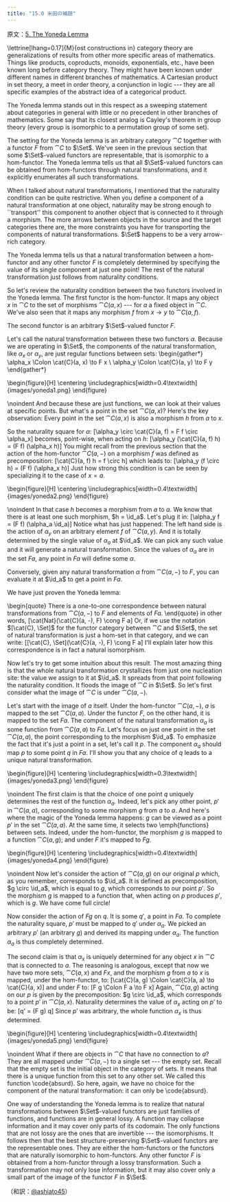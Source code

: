 ```yaml
---
title: "15.0 米田の補題"
---
```


原文：[5. The Yoneda Lemma ](https://bartoszmilewski.com/2015/09/01/the-yoneda-lemma/)



\lettrine[lhang=0.17]{M}{ost constructions in} category theory are generalizations of results
from other more specific areas of mathematics. Things like products,
coproducts, monoids, exponentials, etc., have been known long before
category theory. They might have been known under different names in
different branches of mathematics. A Cartesian product in set theory, a
meet in order theory, a conjunction in logic --- they are all specific
examples of the abstract idea of a categorical product.

The Yoneda lemma stands out in this respect as a sweeping statement
about categories in general with little or no precedent in other
branches of mathematics. Some say that its closest analog is Cayley's
theorem in group theory (every group is isomorphic to a permutation
group of some set).

The setting for the Yoneda lemma is an arbitrary category $\cat{C}$
together with a functor $F$ from $\cat{C}$ to $\Set$. We've
seen in the previous section that some $\Set$-valued functors are
representable, that is isomorphic to a hom-functor. The Yoneda lemma
tells us that all $\Set$-valued functors can be obtained from
hom-functors through natural transformations, and it explicitly
enumerates all such transformations.

When I talked about natural transformations, I mentioned that the
naturality condition can be quite restrictive. When you define a
component of a natural transformation at one object, naturality may be
strong enough to ``transport'' this component to another object that is
connected to it through a morphism. The more arrows between objects in
the source and the target categories there are, the more constraints you
have for transporting the components of natural transformations.
$\Set$ happens to be a very arrow-rich category.

The Yoneda lemma tells us that a natural transformation between a
hom-functor and any other functor $F$ is completely determined by
specifying the value of its single component at just one point! The rest
of the natural transformation just follows from naturality conditions.

So let's review the naturality condition between the two functors
involved in the Yoneda lemma. The first functor is the hom-functor. It
maps any object $x$ in $\cat{C}$ to the set of morphisms
$\cat{C}(a, x)$ --- for $a$ a fixed object in $\cat{C}$. We've
also seen that it maps any morphism $f$ from $x \to y$ to $\cat{C}(a, f)$.

The second functor is an arbitrary $\Set$-valued functor
$F$.

Let's call the natural transformation between these two functors
$\alpha$. Because we are operating in $\Set$, the components of
the natural transformation, like $\alpha_x$ or $\alpha_y$, are just
regular functions between sets:
\begin{gather*}
\alpha_x \Colon \cat{C}(a, x) \to F x \\
\alpha_y \Colon \cat{C}(a, y) \to F y
\end{gather*}

\begin{figure}[H]
\centering
\includegraphics[width=0.4\textwidth]{images/yoneda1.png}
\end{figure}

\noindent
And because these are just functions, we can look at their values at
specific points. But what's a point in the set $\cat{C}(a, x)$? Here's
the key observation: Every point in the set $\cat{C}(a, x)$ is also a
morphism $h$ from $a$ to $x$.

So the naturality square for $\alpha$:
\[\alpha_y \circ \cat{C}(a, f) = F f \circ \alpha_x\]
becomes, point-wise, when acting on $h$:
\[\alpha_y (\cat{C}(a, f) h) = (F f) (\alpha_x h)\]
You might recall from the previous section that the action of the
hom-functor $\cat{C}(a,-)$ on a morphism $f$ was defined as
precomposition:
\[\cat{C}(a, f) h = f \circ h\]
which leads to:
\[\alpha_y (f \circ h) = (F f) (\alpha_x h)\]
Just how strong this condition is can be seen by specializing it to the
case of $x = a$.

\begin{figure}[H]
\centering
\includegraphics[width=0.4\textwidth]{images/yoneda2.png}
\end{figure}

\noindent
In that case $h$ becomes a morphism from $a$ to
$a$. We know that there is at least one such morphism,
$h = \id_a$. Let's plug it in:
\[\alpha_y f = (F f) (\alpha_a \id_a)\]
Notice what has just happened: The left hand side is the action of
$\alpha_y$ on an arbitrary element $f$ of $\cat{C}(a, y)$. And
it is totally determined by the single value of $\alpha_a$ at
$\id_a$. We can pick any such value and it will generate a natural
transformation. Since the values of $\alpha_a$ are in the set
$F a$, any point in $F a$ will define some $\alpha$.

Conversely, given any natural transformation $\alpha$ from
$\cat{C}(a, -)$ to $F$, you can evaluate it at $\id_a$ to
get a point in $F a$.

We have just proven the Yoneda lemma:

\begin{quote}
There is a one-to-one correspondence between natural transformations
from $\cat{C}(a, -)$ to $F$ and elements of $F a$. 
\end{quote}
in other words,
\[\cat{Nat}(\cat{C}(a, -), F) \cong F a\]
Or, if we use the notation $[\cat{C}, \Set]$ for the functor
category between $\cat{C}$ and $\Set$, the set of natural
transformation is just a hom-set in that category, and we can write:
\[[\cat{C}, \Set](\cat{C}(a, -), F) \cong F a\]
I'll explain later how this correspondence is in fact a natural
isomorphism.

Now let's try to get some intuition about this result. The most amazing
thing is that the whole natural transformation crystallizes from just
one nucleation site: the value we assign to it at $\id_a$. It
spreads from that point following the naturality condition. It floods
the image of $\cat{C}$ in $\Set$. So let's first consider what the
image of $\cat{C}$ is under $\cat{C}(a, -)$.

Let's start with the image of $a$ itself. Under the hom-functor
$\cat{C}(a, -)$, $a$ is mapped to the set $\cat{C}(a, a)$.
Under the functor $F$, on the other hand, it is mapped to the set
$F a$. The component of the natural transformation $\alpha_a$
is some function from $\cat{C}(a, a)$ to $F a$. Let's focus on
just one point in the set $\cat{C}(a, a)$, the point corresponding to
the morphism $\id_a$. To emphasize the fact that it's just a point
in a set, let's call it $p$. The component $\alpha_a$ should map
$p$ to some point $q$ in $F a$. I'll show you that
any choice of $q$ leads to a unique natural transformation.

\begin{figure}[H]
\centering
\includegraphics[width=0.3\textwidth]{images/yoneda3.png}
\end{figure}

\noindent
The first claim is that the choice of one point $q$ uniquely
determines the rest of the function $\alpha_a$. Indeed, let's pick any
other point, $p'$ in $\cat{C}(a, a)$, corresponding to
some morphism $g$ from $a$ to $a$. And here's where
the magic of the Yoneda lemma happens: $g$ can be viewed as a
point $p'$ in the set $\cat{C}(a, a)$. At the same time,
it selects two \emph{functions} between sets. Indeed, under the
hom-functor, the morphism $g$ is mapped to a function
$\cat{C}(a, g)$; and under $F$ it's mapped to $F g$.

\begin{figure}[H]
\centering
\includegraphics[width=0.4\textwidth]{images/yoneda4.png}
\end{figure}

\noindent
Now let's consider the action of $\cat{C}(a, g)$ on our original
$p$ which, as you remember, corresponds to $\id_a$. It is
defined as precomposition, $g \circ \id_a$, which is equal to $g$,
which corresponds to our point $p'$. So the morphism
$g$ is mapped to a function that, when acting on $p$
produces $p'$, which is $g$. We have come full
circle!

Now consider the action of $F g$ on $q$. It is some
$q'$, a point in $F a$. To complete the naturality
square, $p'$ must be mapped to $q'$ under
$\alpha_a$. We picked an arbitrary $p'$ (an arbitrary
$g$) and derived its mapping under $\alpha_a$. The function
$\alpha_a$ is thus completely determined.

The second claim is that $\alpha_x$ is uniquely determined for any
object $x$ in $\cat{C}$ that is connected to $a$. The
reasoning is analogous, except that now we have two more sets,
$\cat{C}(a, x)$ and $F x$, and the morphism $g$ from
$a$ to $x$ is mapped, under the hom-functor, to:
\[\cat{C}(a, g) \Colon \cat{C}(a, a) \to \cat{C}(a, x)\]
and under $F$ to:
\[F g \Colon F a \to F x\]
Again, $\cat{C}(a, g)$ acting on our $p$ is given by the
precomposition: $g \circ \id_a$, which corresponds to a point
$p'$ in $\cat{C}(a, x)$. Naturality determines the value
of $\alpha_x$ acting on $p'$ to be:
\[q' = (F g) q\]
Since $p'$ was arbitrary, the whole function $\alpha_x$ is
thus determined.

\begin{figure}[H]
\centering
\includegraphics[width=0.4\textwidth]{images/yoneda5.png}
\end{figure}

\noindent
What if there are objects in $\cat{C}$ that have no connection to
$a$? They are all mapped under $\cat{C}(a, -)$ to a single set
--- the empty set. Recall that the empty set is the initial object in
the category of sets. It means that there is a unique function from this
set to any other set. We called this function \code{absurd}. So here,
again, we have no choice for the component of the natural
transformation: it can only be \code{absurd}.

One way of understanding the Yoneda lemma is to realize that natural
transformations between $\Set$-valued functors are just families
of functions, and functions are in general lossy. A function may
collapse information and it may cover only parts of its codomain. The
only functions that are not lossy are the ones that are invertible ---
the isomorphisms. It follows then that the best structure-preserving
$\Set$-valued functors are the representable ones. They are either
the hom-functors or the functors that are naturally isomorphic to
hom-functors. Any other functor $F$ is obtained from a
hom-functor through a lossy transformation. Such a transformation may
not only lose information, but it may also cover only a small part of
the image of the functor $F$ in $\Set$.


（和訳：[@ashiato45](https://twitter.com/ashiato45)）
